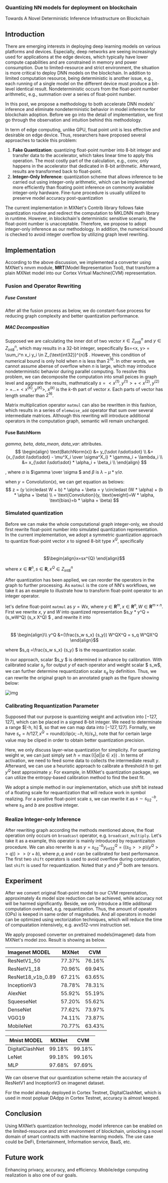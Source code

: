 ### Quantizing NN models for deployment on blockchain

Towards A Novel Deterministic Inference Infrastructure on Blockchain

## Introduction

There are emerging interests in deploying deep learning models on various platforms and devices. Especially, deep networks are seeing increasingly used for applications at the edge devices, which typically have lower compute capabilities and are constrained in memory and power consumption. Due to limited-resource and strict environment, the situation is more critical to deploy DNN models on the blockchain. In addition to limited computation resource, being deterministic is another issue, e.g., each running of a single model on the different device must produce a bit-level identical result. Nondeterministic occurs from the float-point number arithmetic, e.g., summation over a series of float-point number. 

In this post, we propose a methodology to both accelerate DNN models' inference and eliminate nondeterministic behavior in model inference for blockchain adoption. Before we go into the detail of implementation, we first go through the observation and intuition behind this methodology.

In term of edge computing, unlike GPU, float point unit is less effective and desirable on edge device. Thus, researchers have proposed several approaches to tackle this problem:

1. **Fake Quantization**: quantizing float-point number into 8-bit integer and transfer data to the accelerator, which takes linear time to apply this operation. The most costly part of the calculation, e.g., conv,  only happens in the accelerator that dedicated in 8-bit arithmetic. Afterward, results are transformed back to float-point.
2. **Integer-Only Inference**: quantization scheme that allows inference to be carried out using integer-only arithmetic, which can be implemented more efficiently than floating point inference on commonly available integer-only hardware. Fine-tune procedure is usually utilized to preserve model accuracy post-quantization

The current implementation in MXNet's Contrib library follows fake quantization routine and redirect the computation to MKLDNN math library in runtime. However, in blockchain's deterministic sensitive scenario, the float-point number is unacceptable. Therefore, we propose to adopt integer-only inference as our methodology. In addition, the numerical bound is checked to avoid integer overflow by utilizing graph level rewriting. 

## Implementation

According to the above discussion, we implemented a converter using MXNet's nnvm module, **MRT**(Model Representation Tool),  that transform a plain MXNet model into our Cortex Virtual Machine(CVM) representation.

### Fusion and Operator Rewriting

##### Fuse Constant

After all the fusion process as below, we do constant-fuse process for reducing graph complexity and better quantization performance.

##### MAC Decomposition

Supposed we are calculating the inner dot of two vector $x \in Z_{\text{int8}}^{n}$ and $y \in Z_{\text{int8}}^{n}$, which may results in a 32-bit integer, sepecifically $s=<x, y> = \sum_i^n x_i y_i \in  Z_{\text{int32}}^{n}$ . However, this condition of numerical bound is only hold when $n$ is less than $2^{16}$. In other words, we cannot assume abense of overflow when $n$ is large, which may introduce nondeterministic behavior during parallel computing. To resolve this problem, we can decomposite the computation into small peices in graph level and aggreate the results, mathmatically $s=<x^{(1)}, y^{(1)}>+<x^{(2)}, y^{(2)}> + … + <x^{(K)}, y^{(K)}>$, $x^{(k)}$ is the $k$-th part of vector $x$. Each parts of vector has length smaller than $2^{16}$.

Matrix multiplication operator `matmul` can also be rewritten in this fashion, which results in a series of `elemwise_add` operator that sum over several intermediate matrices. Although this rewriting will introduce additional operators in the computation graph, semantic will remain unchanged.

#### Fuse BatchNorm

*gamma, beta, data_mean, data_var*: attributes.
$$
\begin{align}
\text{BatchNorm(x)} &= y_{\sdot i\sdot\sdot} \\
&= {x_{\sdot i\sdot\sdot} - \mu^X_i \over \sigma^X_i} * \gamma_i + \lambda_i \\
&= x_{\sdot i\sdot\sdot} * \alpha_i + \beta_i \\
\end{align}
$$

, where $\alpha$ is $\gamma \over \sigma $ and $\beta$ is $\lambda -\mu * \gamma / \sigma$.

when $y=\text{Convolution}(x)$, we can get equation as belows:
$$
z
= (y \circledast W + b) * \alpha + \beta 
= y \circledast (W * \alpha) + (b * \alpha + \beta) \\
= \text{Convolution}(y, \text{weight}=W * \alpha, \text{bias}=b * \alpha + \beta)
$$

### Simulated quantization

Before we can make the whole computational graph integer-only, we should first rewrite float-point number into simulated quantization representation. In the current implementation, we adopt a symmetric quantization approach to quantize float-point vector $x$ to signed 8-bit type $x^Q$, specifically

​                                                                                       $$\begin{align}x=sx^{Q} \end{align}$$                             

 where $x\in \mathbf{R}^{n}, s \in \mathbf{R}, x^Q \in Z_{\text{int8}}^n$

After quantization has been applied, we can reorder the operators in the graph to further processing.  As `matmul` is the core of NN's workflows, we take it as an example to illustrate how to transform float-point operator to an integer operator. 

let's define float-point `matmul` as $y = Wx$, where $y\in \mathbf{R}^m, x\in \mathbf{R}^n, W\in \mathbf{R}^{m\times n}$. First we rewrite $x$, $y$  and $W$ into quantized representation $s_y * y^Q   = (s_wW^Q)  (s_x  X^Q) $ , and rewrite it into


​                                                                 $$ \begin{align}\\ y^Q &=(\frac{s_w s_x}  {s_y}) W^QX^Q = s_q W^QX^Q \end{align}$$


where $s_q =\frac{s_w s_x}  {s_y} $ is the requantization scalar.

In our approach, scalar $s_y $ is determined in advance by calibration. With calibrated scalar $s_y$ for output $y$ of each operator and weight scalar $ s_w$, we can further determine requantization scalar $s_q$ by definition. Thus, we can rewrite the original graph to an annotated graph as the figure showing below:

![img](simulated_quant.png)

### Calibrating Requantization Parameter

Supposed that our purpose is quantizing weight and activation into $[-127, 127  ]$, which can be placed in a signed 8-bit integer. We need to determinate a range $[-h, h] $, so that we can map data into $[-127,127 ]$. Formally, we have $s_x = h/127, x^Q = \text{round}(\text{clip}(x; -h, h) / s_x)$, note that for certain large value may be cliped in order to obtain better quantization precision. 

Here, we only discuss layer-wise quantization for simplicity. For quantizing weight $w$, we can just simply set $h=\max(\{|a| | a \in x \})$ . In terms of activation, we need to feed some data to collects the intermediate result $y$. Afterward,  we can use a heuristic approach to calibrate a threshold $h$ to get $y^Q$ best approximate $y$. For example, in MXNet's quantization package, we can utilize the entropy-based calibration method to find the best fit. 

We adopt a simple method in our implementation, which use shift bit instead of a floating scale for requantization that will reduce work in symbol realizing. For a positive float-point scale $s$,  we can rewrite it as $s\sim s_02^{-b}$, where $s_0$ and $b$ are positive integer. 

### Realize Integer-only Inference

After rewriting graph according the methods mentioned above, the float operation only occurs on `broadcast` operator, e.g. `broadcast_multiply`.  Let's take it as a example, this operator is mainly introduced by requantizaiton procedure. We can also rerwrite is as $y=s_02^{-b}y^Q_{\text{int32}}=((s_0>>p)(y^Q>>q))>>(r+b)$, where $p, q$ and $r$ can be calibrated for best performance. The first two `shift` operators is used to avoid overflow during computation, last `shift` is used for requantization. Noted that $y$ and $y^Q$ both are tensors.

## Experiment

After we convert original float-point model to our CVM reprenstation, approximately 4x model size reduction can be achieved, while accuracy not will be harmed significantly. Beside, we only introduce a little additonal computation overhead, e.g. requantization. Thus, the amount of opeators (OPs) is keeped in same order of magnitudes. And all operators in model can be optimized using vectorization techniques, which will reduce the time of compuatation intensively, e.g. avx512-vnni instruction set.

We apply proposed converter on pretrained models(imagenet) data from MXNet's model zoo. Result is showing as below. 

| Imagenet MODEL    | MXNet  |  CVM   |
| :---------------- | :----: | :----: |
| ResNetV1_50       | 77.37% | 76.16% |
| ResNetV1_18       | 70.96% | 69.94% |
| ResNet18_v1b_0.89 | 67.21% | 63.65% |
| InceptionV3       | 78.78% | 78.31% |
| AlexNet           | 55.92% | 55.19% |
| SqueeseNet        | 57.20% | 55.62% |
| DenseNet          | 77.62% | 73.97% |
| VGG19             | 74.11% | 73.87% |
| MobileNet         | 70.77% | 63.43% |

| Mnist MODEL     | MXNet  |  CVM   |
| --------------- | :----: | :----: |
| DigitalClashNet | 99.18% | 99.18% |
| LeNet           | 99.18% | 99.16% |
| MLP             | 97.68% | 97.69% |

We can observe that our quantization scheme retain the accuracy of ResNetV1 and InceptionV3 on imagenet dataset. 

For the model already deployed in Cortex Testnet, DigitalClashNet, which is used in most popluar DAdpp in Cortex Testnet, accuracy is almost keeped.
## Conclusion

Using MXNet’s quantization technology, model inference can be enabled on the limited-resource and strict environment of blockchain, unlocking a novel domain of smart contracts with machine learning models. The use case could be DeFi, Entertainment, Information service, BaaS, etc.

## Future work

Enhancing privacy, accuracy, and efficiency. Mobile/edge computing realization is also one of our goals.

